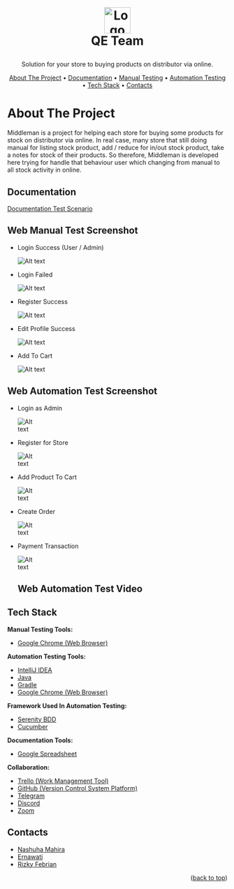 <!-- LOGO -->
<br />
<h1>
<p align="center">
<a href="https://middleman-alta.vercel.app/auth/welcome">
  <img src="https://middleman-alta.vercel.app/_next/image?url=%2F_next%2Fstatic%2Fmedia%2Flogo.f4fa4ef1.png&w=640&q=75" alt="Logo" height="60">
  </a>
  <br>QE Team
</h1>
  <p align="center">
    Solution for your store to buying products on distributor via online.
    <br />
    </p>
</p>
<p align="center">
  <a href="#about-the-project">About The Project</a> •
  <a href="#documentation">Documentation</a> •
  <a href="#Web-Manual-Test-Screenshot">Manual Testing</a> •
  <a href="#Web-Automation-Test-Screenshot">Automation Testing</a> •
  <a href="#Tech-Stack">Tech Stack</a> •
  <a href="#Contacts">Contacts</a>
</p>  



# About The Project

Middleman is a project for helping each store for buying some products for stock on distributor via online. In real case, many store that still doing manual for listing stock product, add / reduce for in/out stock product, take a notes for stock of their products. So therefore, Middleman is developed here trying for handle that behaviour user which changing from manual to all stock activity in online.


## Documentation

[Documentation Test Scenario](https://docs.google.com/spreadsheets/d/1Gwh92ZN8FofC1UhqwhS0og6HGUn4PoWbazNqsxeQPnk/edit?usp=sharing)


## Web Manual Test Screenshot

- Login Success (User / Admin)

  <img
  src="https://github.com/rizkyfebriann/Testing-Web-Capstone/blob/main/image/Login%20Success.PNG"
  alt="Alt text"
  title="Login Success"
  style="display: inline-block; margin: 0 auto; max-width: 150px">
  
- Login Failed

  <img
  src="https://github.com/rizkyfebriann/Testing-Web-Capstone/blob/main/image/Login%20Failed.PNG"
  alt="Alt text"
  title="Login Failed"
  style="display: inline-block; margin: 0 auto; max-width: 150px">
  
- Register Success

  <img
  src="https://github.com/rizkyfebriann/Testing-Web-Capstone/blob/main/image/Register%20Success.PNG"
  alt="Alt text"
  title="Register Success"
  style="display: inline-block; margin: 0 auto; max-width: 150px">
  
- Edit Profile Success

  <img
  src="https://github.com/rizkyfebriann/Testing-Web-Capstone/blob/main/image/Edit%20Profil%20Success.PNG"
  alt="Alt text"
  title="Edit Profile Success"
  style="display: inline-block; margin: 0 auto; max-width: 150px">
  
- Add To Cart

  <img
  src="https://github.com/rizkyfebriann/Testing-Web-Capstone/blob/main/image/Add%20To%20Cart.PNG"
  alt="Alt text"
  title="Add To Cart"
  style="display: inline-block; margin: 0 auto; max-width: 150px">    
  

## Web Automation Test Screenshot

- Login as Admin

  <img
  src="https://github.com/rizkyfebriann/Testing-Web-Capstone/blob/main/image/automation%20web%20login%20admin.PNG"
  alt="Alt text"
  title="Login Admin"
  style="display: inline-block; margin: 0 auto; max-width: 50px">
  
- Register for Store

  <img
  src="https://github.com/rizkyfebriann/Testing-Web-Capstone/blob/main/image/automation%20web%20register.PNG"
  alt="Alt text"
  title="Register for Store"
  style="display: inline-block; margin: 0 auto; max-width: 50px">  
  
- Add Product To Cart
  
  <img
  src="https://github.com/rizkyfebriann/Testing-Web-Capstone/blob/main/image/add%20to%20cart%20automation%20web.PNG"
  alt="Alt text"
  title="Add Product To Cart"
  style="display: inline-block; margin: 0 auto; max-width: 50px"> 
  
- Create Order
  
  <img
  src="https://github.com/rizkyfebriann/Testing-Web-Capstone/blob/main/image/automation%20web%20create%20order.PNG"
  alt="Alt text"
  title="Create Order"
  style="display: inline-block; margin: 0 auto; max-width: 50px">   
  
- Payment Transaction
  
  <img
  src="https://github.com/rizkyfebriann/Testing-Web-Capstone/blob/main/image/automation%20payment%20order.PNG"
  alt="Alt text"
  title="Payment Transaction"
  style="display: inline-block; margin: 0 auto; max-width: 50px">   
  
  

  ## Web Automation Test Video
      
    

## Tech Stack 

**Manual Testing Tools:**  
- [Google Chrome (Web Browser)](https://www.google.com/chrome/)

**Automation Testing Tools:** 
- [IntelliJ IDEA](https://www.jetbrains.com/idea/)
- [Java](https://www.java.com/)
- [Gradle](https://gradle.org/)
- [Google Chrome (Web Browser)](https://www.google.com/chrome/)

**Framework Used In Automation Testing:**
- [Serenity BDD](https://serenity-bdd.info/)
- [Cucumber](https://cucumber.io/)

**Documentation Tools:** 
- [Google Spreadsheet](https://www.google.com/sheets/about/)

**Collaboration:**
- [Trello (Work Management Tool)](https://trello.com/)
- [GitHub (Version Control System Platform)](https://github.com/)
- [Telegram](https://web.telegram.org/)
- [Discord](https://discord.com/)
- [Zoom](https://zoom.us/)


## Contacts

- [Nashuha Mahira](https://github.com/nshmahira)
- [Ernawati](https://github.com/erna94)
- [Rizky Febrian](https://github.com/rizkyfebriann)

<p align="right">(<a href="#readme-top">back to top</a>)</p>
